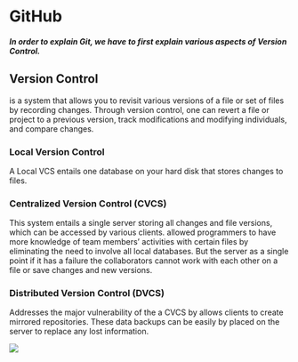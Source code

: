 # GitHub

##### In order to explain Git, we have to first explain various aspects of Version Control.

## Version Control

is a system that allows you to revisit various versions of a file or set of files by recording changes. Through version control, one can revert a file or project to a previous version, track modifications and modifying individuals, and compare changes. 

### Local Version Control

A Local VCS entails one database on your hard disk that stores changes to files.


### Centralized Version Control (CVCS)

This system entails a single server storing all changes and file versions, which can be accessed by various clients. allowed programmers to have more knowledge of team members’ activities with certain files by eliminating the need to involve all local databases. But the server as a single point if it has a failure the collaborators cannot work with each other on a file or save changes and new versions.


### Distributed Version Control (DVCS)

Addresses the major vulnerability of the a CVCS by allows clients to create mirrored repositories. These data backups can be easily by placed on the server to replace any lost information.


 ![](https://s26500.pcdn.co/wp-content/uploads/2019/09/VCS_Diff.png)
